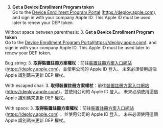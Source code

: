 3.  **Get a Device Enrollment Program token**</br>
    Go to the [Device Enrollment Program Portal](https://deploy.apple.com) (https://deploy.apple.com), and sign in with your company Apple ID. This Apple ID must be used later to renew your DEP token.

Without space between parenthesis:
3.  **Get a Device Enrollment Program token**</br>
    Go to the [Device Enrollment Program Portal](https://deploy.apple.com)(https://deploy.apple.com), and sign in with your company Apple ID. This Apple ID must be used later to renew your DEP token.

Bug string:
3.  **取得裝置註冊方案權杖**：前往[裝置註冊方案入口網站](https://deploy.apple.com) (https://deploy.apple.com)，並使用公司的 Apple ID 登入。 未來必須使用這個 Apple 識別碼來更新 DEP 權杖。 

With escaped char:
3.  **取得裝置註冊方案權杖**：前往[裝置註冊方案入口網站](https://deploy.apple.com) (https://deploy.apple.com\)，並使用公司的 Apple ID 登入。 未來必須使用這個 Apple 識別碼來更新 DEP 權杖。 

With space:
3.  **取得裝置註冊方案權杖**：前往[裝置註冊方案入口網站](https://deploy.apple.com) (https://deploy.apple.com) ，並使用公司的 Apple ID 登入。 未來必須使用這個 Apple 識別碼來更新 DEP 權杖。 
